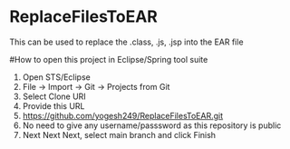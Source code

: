 # ReplaceFilesToEAR
This can be used to replace the .class, .js, .jsp into the EAR file


#How to open this project in Eclipse/Spring tool suite
1. Open STS/Eclipse
2. File -> Import -> Git -> Projects from Git
3. Select Clone URI
4. Provide this URL
5. https://github.com/yogesh249/ReplaceFilesToEAR.git
6. No need to give any username/passsword as this repository is public
7. Next Next Next, select main branch and click Finish
